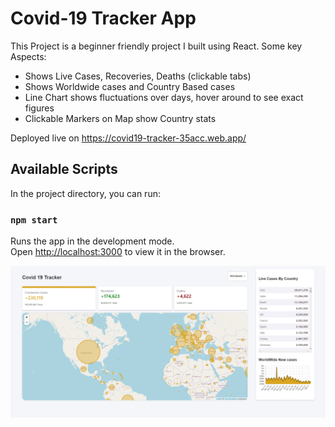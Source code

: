 # Covid-19 Tracker App

This Project is a beginner friendly project I built using React. Some key Aspects:

-  Shows Live Cases, Recoveries, Deaths (clickable tabs)
-  Shows Worldwide cases and Country Based cases
-  Line Chart shows fluctuations over days, hover around to see exact figures
-  Clickable Markers on Map show Country stats

Deployed live on https://covid19-tracker-35acc.web.app/

## Available Scripts

In the project directory, you can run:

### `npm start`

Runs the app in the development mode.\
Open [http://localhost:3000](http://localhost:3000) to view it in the browser.

![](public\covid19-tracker.PNG)
